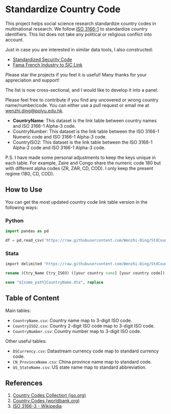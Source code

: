 # Standardize Country Code

This project helps social science research standardize country codes in multinational research. We follow [ISO 3166-1](https://www.iso.org/iso-3166-country-codes.html) to standardize country identifiers. This list does not take any political or religious conflict into account.

Just in case you are interested in similar data tools, I also constructed:
- [Standardized Security Code](https://github.com/Wenzhi-Ding/Std_Security_Code)
- [Fama French Industry to SIC Link](https://github.com/Wenzhi-Ding/FamaFrenchIndustry)

Please star the projects if you feel it is useful! Many thanks for your appreciation and support!


The list is now cross-sectional, and I would like to develop it into a panel.

Please feel free to contribute if you find any uncovered or wrong country name/number/code. You can either use a pull request or email me at wenzhi.ding@polyu.edu.hk.

- **CountryName**: This dataset is the link table between country names and ISO 3166-1 Alpha-3 code.
- CountryNumber: This dataset is the link table between the ISO 3166-1 Numeric code and ISO 3166-1 Alpha-3 code.
- CountryISO2: This dataset is the link table between the ISO 3166-1 Alpha-2 code and ISO 3166-1 Alpha-3 code.

P.S. I have made some personal adjustments to keep the keys unique in each table. For example, Zaire and Congo share the numeric code 180 but with different alpha codes (ZR, ZAR, CD, COD). I only keep the present regime (180, CD, COD).

## How to Use

You can get the most updated country code link table version in the following ways:

### Python

```python
import pandas as pd

df = pd.read_csv('https://raw.githubusercontent.com/Wenzhi-Ding/StdCountryCode/main/CountryName.csv', encoding='utf-8')  # Please use UTF-8 encoding.
```

### Stata

```stata
import delimited "https://raw.githubusercontent.com/Wenzhi-Ding/StdCountryCode/main/CountryName.csv", clear

rename (Ctry_Name Ctry_ISO3) ([your country name] [your country code])

save "${some_path}CountryName.dta", replace
```

## Table of Content

Main tables:
- `CountryName.csv`: Country name map to 3-digit ISO code.
- `CountryISO2.csv`: Country 2-digit ISO code map to 3-digit ISO code.
- `CountryNumber.csv`: Country number map to 3-digit ISO code.

Other useful tables:
- `DSCurrency.csv`: Datastream currency code map to standard currency code.
- `CN_ProvinceName.csv`: China province name map to standard code.
- `US_StateName.csv`: US state name map to standard abbreviation.

## References

1. [Country Codes Collection (iso.org)](https://www.iso.org/obp/ui/#iso:pub:PUB500001:en)
2. [Country Codes (worldbank.org)](https://wits.worldbank.org/wits/wits/witshelp/content/codes/country_codes.htm)
3. [ISO 3166-3 - Wikipedia](https://en.wikipedia.org/wiki/ISO_3166-3)

